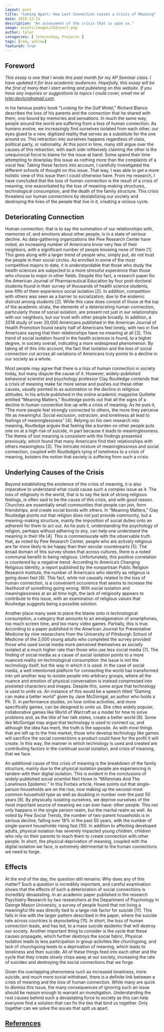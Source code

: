 ```yaml
---
layout: post
title: "Coming Apart: How Lost Connection Causes a Crisis of Meaning"
date: 2019-12-31
description: "An assessment of the crisis that is upon us."
image: assets/images/CAInvert.png
author: tyler
categories: [ Internship, Projects ]
tags: [red, yellow]
featured: true
---
```

## Foreword

_This essay is one that I wrote this past month for my AP Seminar class. I have updated it for less academic audiences. Hopefully, this essay will be the first of many that I start writing and publishing on this website. If you have any inquiries or suggestions to topics I could cover, email me at tyler.devtcn@gmail.com._

In his famous poetry book “Looking for the Gulf Motel,” Richard Blanco describes the loss of his parents and the connection that he shared with them, one bound by memories and sensations. In much the same way, people around the world are suffering from a loss of human connection. As humans evolve, we increasingly find ourselves isolated from each other, our eyes glued to a new, digitized reality that serves as a substitute for the one around us. This retraction into ourselves happens regardless of class, political party, or nationality. At this point in time, many still argue over the causes of this retraction, with each side reflexively claiming the other is the unequivocal force to blame for the issue at hand. Some spend their time attempting to downplay this issue as nothing more than the complaints of a vocal few. Taking these factors into account, I carefully investigated the different schools of thought on this issue. That way, I was able to get a more holistic view of this issue then I could otherwise have. From my research, I have concluded that the loss of human connection is the result of a crisis of meaning, one exacerbated by the loss of meaning-making structures, technological consumption, and the death of the family structure. This crisis threatens our human connections by destabilizing our society and destroying the lives of the people that live in it, creating a vicious cycle.

## Deteriorating Connection

Human connection, that is to say the summation of our relationships with, memories of, and emotions about other people, is in a state of serious decline. As data-gathering organizations like Pew Research Center have noted, an increasing number of Americans know very few of their neighbors, with a significant number of people knowing none of them [1]. This goes along with a larger trend of people who, simply put, do not trust the people in their social circles. As enrolled in some of the most competitive majors to date, it is understandable that those who study the health sciences are subjected to a more stressful experience than those who choose to major in other fields. Despite this fact, a research paper for the American Journal of Pharmaceutical Education by four post-doctoral students found in their survey of thousands of health science students, one-fifth of them experience social isolation [2]. In addition, competition with others was seen as a barrier to socialization, due to the endemic distrust among students [2]. While this case does consist of those at the top of the academic strata, the elements of a deteriorating human connection, particularly those of social isolation, are present not just in our relationships with our neighbors, but our trust with other people broadly. In addition, a 2018 study of over 20,000 Americans published in the American Journal of Health Promotion found nearly half of Americans feel lonely, with two in five Americans saying that their relationships have no meaning at all [3]. This trend of social isolation found in the health sciences is found, to a higher degree, in society overall, indicating a more widespread phenomenon. By taking all of this into account, the fact that isolation and the loss of social connection cut across all variations of Americans truly points to a decline in our society as a whole.

Most people may agree that there is a loss of human connection in society today, but many dispute the cause of it. However, widely-published behavioral scientist and psychology professor Clay Routledge contends that a crisis of meaning make far more sense and pushes out these other causes, usually pointed to as automation or the decline in religious attitudes. In his article published in the online academic magazine Quillette entitled “Meaning Matters,” Routledge points out that all the signs of a decline in human connection line up with a crisis of meaning. As he puts it, “The more people feel strongly connected to others, the more they perceive life as meaningful. Social exclusion, ostracism, and loneliness all lead to feelings of meaninglessness” [4]. Relying on his own research into meaning, Routledge argues that feeling like a burden on other people puts one on at a high risk of suicide, in part because it leads to meaninglessness. The theme of lost meaning is consistent with the findings presented previously, which found that many Americans find their relationships with others meaningless [3]. The intricate mixture of meaninglessness and social connection, coupled with Routledge’s tying of loneliness to a crisis of meaning, bolsters the notion that society is suffering from such a crisis.

## Underlying Causes of the Crisis

Beyond establishing the existence of the crisis of meaning, it is also imperative to understand what could cause such a complex issue as it. The loss of religiosity in the world, that is to say the lack of strong religious feelings, is often said to be the cause of this crisis, and with good reason. Churches are essentially small communities that people can join, form friendships, and create social bonds with others. In “Meaning Matters,” Clay Routledge points out that religion does not just provide community, but a meaning-making structure, mainly the imposition of social duties onto an adherent for them to act out. As he puts it, understanding the psychology of religion, perhaps without adhering to any, can help one understand the meaning in their life [4]. This is commensurate with the observable truth that, as noted by Pew Research Center, people who are actively religious are far more likely to be happy than their secular counterparts [5]. The broad domain of this survey shows that across cultures, there is a noted communal benefit to being religious. Unfortunately, this positive correlation is countered by a negative trend. According to America’s Changing Religious Identity, a report published by the nonpartisan Public Religion Research Institute, the number of Americans who identify as religious is going down fast [6]. This fact, while not causally related to the loss of human connection, is a convenient occurence that seems to increase the likelihood of something going wrong. With social isolation and meaninglessness at an all time high, the lack of religiosity appears to contribute to this issue, with an examination of religious values that Routledge suggests being a possible solution.

Another place many seek to place the blame onto is technological consumption, a category that amounts to an amalgamation of smartphones, too much screen time, and too many video games. Partially, this is true. According to a paper published in the American Journal for Preventative Medicine by nine researchers from the University of Pittsburgh School of Medicine of the 2,000 young adults who completed the survey provided those who used social media more perceived themselves as socially isolated at a much higher rate than those who use less social media [7]. The finding of social media as a cause of social isolation points to a more nuanced reality on technological consumption: the issue is not the technology itself, but the way in which it is used. In the case of social media, a well intentioned platform for connecting the world has transformed into yet another way to isolate people into arbitrary groups, where all the nuance and emotion of physical conversation is instead compressed into pixelated characters and images. Despite this, some argue that technology is used to unite us. An instance of this would be a speech titled “Gaming can make a better world” given by Jane McGonigal, an author who holds a Ph. D. in performance studies, on how online activities, and more specifically games, can be designed to unite us. She cites widely popular, collaborative games like World of Warcraft as a model for how to solve problems and, as the title of her talk states, create a better world [8]. Some like McGonigal may argue that technology is used to connect us, and although the idea has merit, the truth is the opposite. As with most things that are left up to the free market, those who develop technology like games will sacrifice the social connections a product could have for the profit it will create. In this way, the manner in which technology is used and created are contributing factors in the continual social isolation, and crisis of meaning, that we face.
    
An additional cause of this crisis of meaning is the breakdown of the family structure, mainly due to the physical isolation people are experiencing in tandem with their digital isolation. This is evident in the conclusions of widely-published social scientist Neil Howe in “Millennials And The Loneliness Epidemic.” In this Forbes article, Howe points out that single-person households are on the rise, now making up the second-most common household type as well as doubling in number over the past 50 years [9]. By physically isolating ourselves, we deprive ourselves of the most important source of meaning we can ever have: other people. This not only happens in the single person realm, but the marital realm as well. As noted by Pew Social Trends, the number of two-parent households is in serious decline, falling over 18% in the past 50 years, with the number of single-parent households rising fast [10]. In addition to affecting developed adults, physical isolation has severely impacted young children, children who rely on their parents to teach them to create connection with other people. In short, the physical deprivation of meaning, coupled with the digital isolation we face, is extremely detrimental to the human connections we need to forge. 

## Effects

At the end of the day, the question still remains: Why does any of this matter? Such a question is incredibly important, and careful examination shows that the effects of such a deterioration of social connections is incredibly devastating. In an academic paper published in the research Psychiatry Research by two researchers at the Department of Psychology in George Mason University, a survey of people found that not living a meaningful life was directly tied to a large risk factor for suicide [11]. This falls in line with the larger pattern described in the paper, where the suicide rate across countries is skyrocketing [11]. In short, the loss of human connection leads, and has led, to a mass suicide epidemic that will destroy our society. Another important thing to consider is the cycle that these causes propagate, which further destroys the social fabric. Physical isolation leads to less participation in group activities like churchgoing, and lack of churchgoing leads to a deprivation of meaning, which leads to loneliness and then suicide. All of these things feed into each other and the cycle that they create slowly chips away at our society, increasing the rate of suicides and destroying the social connections that we forge. 
    
Given the overlapping phenomena such as increased loneliness, more suicide, and much more social withdrawl, there is a definite link between a crisis of meaning and the loss of human connection. While many are quick to dismiss this issue, the many consequences of ignoring such an issue should be reason enough to warrant an investigation. Understanding the root causes behind such a devastating force to society as this can help everyone find a solution that can fix the ties that bind us together. Only together can we solve the issues that split us apart.

## [References](https://docs.google.com/document/d/1Svg_DKYkq9Mx8H1Z7F8Gta-NYPoqNiaeDeDBg9lb2jI/edit?usp=sharing)